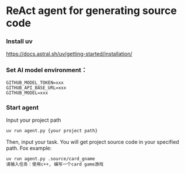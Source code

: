 # ReAct agent for generating source code

### Install uv

https://docs.astral.sh/uv/getting-started/installation/

### Set AI model environment：

```
GITHUB_MODEL_TOKEN=xxx
GITHUB_API_BASE_URL=xxx
GITHUB_MODEL=xxx
```

### Start agent

Input your project path

```bash
uv run agent.py {your project path}
```

Then, input your task. You will get project source code in your specified path.
Fox example:

```bash
uv run agent.py .source/card_gname
请输入任务：使用c++, 编写一个card game游戏

```
